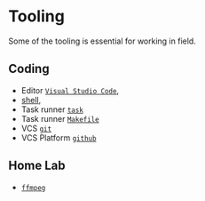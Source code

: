 # Tooling

Some of the tooling is essential for working in field.


## Coding
- Editor [`Visual Studio Code`](./vs-code/readme.md),
- [shell](./zsh/),
- Task runner [`task`](./task)
- Task runner [`Makefile`](./make)
- VCS [`git`](./git)
- VCS Platform [`github`](./git/github)


## Home Lab

- [`ffmpeg`](ffmpeg)
